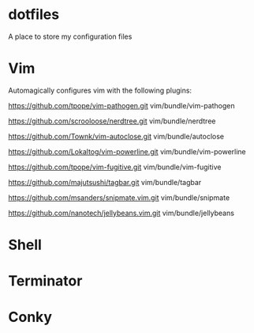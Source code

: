 dotfiles
========

A place to store my configuration files

Vim
=======

Automagically configures vim with the following plugins:

https://github.com/tpope/vim-pathogen.git vim/bundle/vim-pathogen

https://github.com/scrooloose/nerdtree.git vim/bundle/nerdtree

https://github.com/Townk/vim-autoclose.git vim/bundle/autoclose

https://github.com/Lokaltog/vim-powerline.git vim/bundle/vim-powerline

https://github.com/tpope/vim-fugitive.git vim/bundle/vim-fugitive

https://github.com/majutsushi/tagbar.git vim/bundle/tagbar

https://github.com/msanders/snipmate.vim.git vim/bundle/snipmate

https://github.com/nanotech/jellybeans.vim.git vim/bundle/jellybeans


Shell
=======

Terminator
=======

Conky
=======
